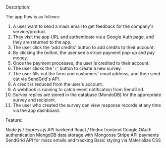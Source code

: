 Description:

The app flow is as follows:

1. A user want to send a mass email to get feedback for the company's service/product.
2. They visit the app URL and authenticate via a Google Auth page, and they are returned to the app.
3. The user click the 'add credits' button to add credits to their account.
4. By clicking the button, the user see a stripe payment pop-up and pay money.
5. Once the payment processes, the user is credited to their account.
6. The user clicks the '+' button to create a new survey.
7. The user fills out the form and customers' email address, and then send out via SendGrid's API.
8. A credit is reduced from the user's account.
9. A webhook is running to catch event notification from SendGrid.
10. Survey replies are stored in the database (MondoDB) for the appropriate survey and recipient.
11. The user who created the survey can view response records at any time via the app dashboard.


Feature:

 Node.js / Express.js API backend
 React / Redux frontend
 Google OAuth authentication
 MongoDB data storage with Mongoose
 Stripe API payments
 SendGrid API for mass emails and tracking
 Basic styling via Materialize CSS
 
 
